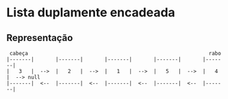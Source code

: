 # Lista duplamente encadeada

## Representação

     cabeça                                                           rabo
    |-------|       |-------|       |-------|       |-------|       |-------|
    |   3   |  -->  |   2   |  -->  |   1   |  -->  |   5   |  -->  |   4   |  --> null
    |-------|  <--  |-------|  <--  |-------|  <--  |-------|  <--  |-------|